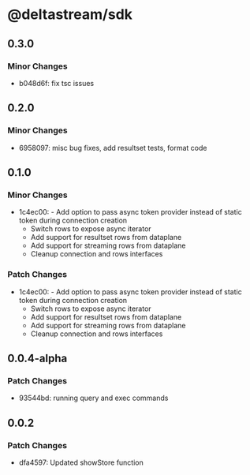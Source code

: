 # @deltastream/sdk

## 0.3.0

### Minor Changes

- b048d6f: fix tsc issues

## 0.2.0

### Minor Changes

- 6958097: misc bug fixes, add resultset tests, format code

## 0.1.0

### Minor Changes

- 1c4ec00: - Add option to pass async token provider instead of static token during connection creation
  - Switch rows to expose async iterator
  - Add support for resultset rows from dataplane
  - Add support for streaming rows from dataplane
  - Cleanup connection and rows interfaces

### Patch Changes

- 1c4ec00: - Add option to pass async token provider instead of static token during connection creation
  - Switch rows to expose async iterator
  - Add support for resultset rows from dataplane
  - Add support for streaming rows from dataplane
  - Cleanup connection and rows interfaces

## 0.0.4-alpha

### Patch Changes

- 93544bd: running query and exec commands

## 0.0.2

### Patch Changes

- dfa4597: Updated showStore function
